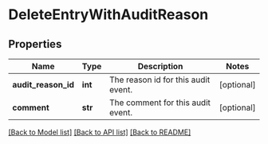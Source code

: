 # DeleteEntryWithAuditReason

## Properties
Name | Type | Description | Notes
------------ | ------------- | ------------- | -------------
**audit_reason_id** | **int** | The reason id for this audit event. | [optional] 
**comment** | **str** | The comment for this audit event. | [optional] 

[[Back to Model list]](../README.md#documentation-for-models) [[Back to API list]](../README.md#documentation-for-api-endpoints) [[Back to README]](../README.md)

